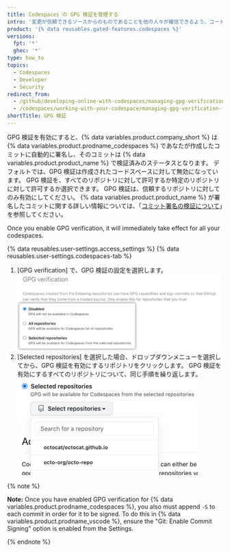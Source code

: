 ```yaml
---
title: Codespaces の GPG 検証を管理する
intro: '変更が信頼できるソースからのものであることを他の人々が確信できるよう、コードスペースで作成したコミットに GPG を自動的に使用して署名するよう {% data variables.product.company_short %} に許可できます。'
product: '{% data reusables.gated-features.codespaces %}'
versions:
  fpt: '*'
  ghec: '*'
type: how_to
topics:
  - Codespaces
  - Developer
  - Security
redirect_from:
  - /github/developing-online-with-codespaces/managing-gpg-verification-for-codespaces
  - /codespaces/working-with-your-codespace/managing-gpg-verification-for-codespaces
shortTitle: GPG 検証
---
```


 

GPG 検証を有効にすると、{% data variables.product.company_short %} は {% data variables.product.prodname_codespaces %} であなたが作成したコミットに自動的に署名し、そのコミットは {% data variables.product.product_name %} で検証済みのステータスとなります。 デフォルトでは、GPG 検証は作成されたコードスペースに対して無効になっています。 GPG 検証を、すべてのリポジトリに対して許可するか特定のリポジトリに対して許可するか選択できます。 GPG 検証は、信頼するリポジトリに対してのみ有効にしてください。 {% data variables.product.product_name %} が署名したコミットに関する詳しい情報については、「[コミット署名の検証について](/github/authenticating-to-github/about-commit-signature-verification)」を参照してください。

Once you enable GPG verification, it will immediately take effect for all your codespaces.

{% data reusables.user-settings.access_settings %}
{% data reusables.user-settings.codespaces-tab %}
1. [GPG verification] で、GPG 検証の設定を選択します。 ![GPG 検証を管理するラジオボタン](/assets/images/help/settings/codespaces-gpg-verification-radio-buttons.png)
1. [Selected repositories] を選択した場合、ドロップダウンメニューを選択してから、GPG 検証を有効にするリポジトリをクリックします。 GPG 検証を有効にするすべてのリポジトリについて、同じ手順を繰り返します。 ![[Selected repositories]ドロップダウンメニュー](/assets/images/help/settings/codespaces-gpg-verification-repository-drop-down.png)


{% note %}

**Note:** Once you have enabled GPG verification for {% data variables.product.prodname_codespaces %}, you also must append `-S` to each commit in order for it to be signed. To do this in {% data variables.product.prodname_vscode %}, ensure the "Git: Enable Commit Signing" option is enabled from the Settings.

{% endnote %}
